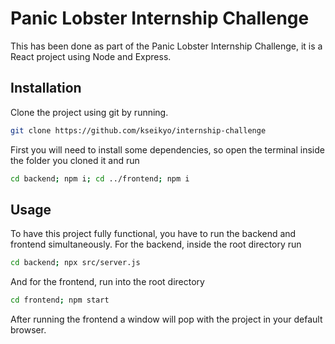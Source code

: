 # Panic Lobster Internship Challenge

This has been done as part of the Panic Lobster Internship Challenge, it is a React project using Node and Express.

## Installation
Clone the project using git by running.
```bash
git clone https://github.com/kseikyo/internship-challenge
```

First you will need to install some dependencies, so open the terminal inside the folder you cloned it and run
```bash
cd backend; npm i; cd ../frontend; npm i
```

## Usage
To have this project fully functional, you have to run the backend and frontend simultaneously.
For the backend, inside the root directory run
```bash
cd backend; npx src/server.js
```

And for the frontend, run into the root directory
```bash
cd frontend; npm start
```

After running the frontend a window will pop with the project in your default browser.
